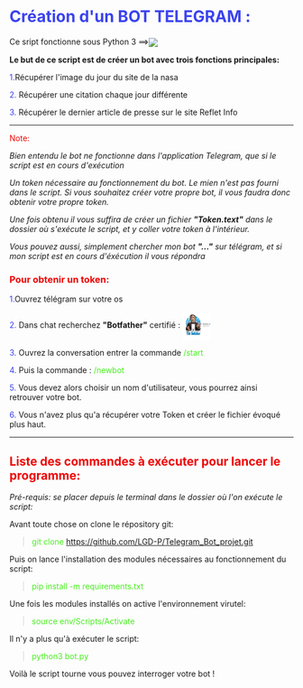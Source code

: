 # <span style="color:  #3b43ee  ">Création d'un BOT TELEGRAM :</span>

Ce sript fonctionne sous Python 3 ==><img src="https://cdn.jsdelivr.net/gh/devicons/devicon/icons/python/python-original-wordmark.svg" width=50 align=center>

**Le but de ce script est de créer un bot avec trois fonctions principales:**

<span style="color:  #3b43ee  ">1.</span>Récupérer l'image du jour du site de la nasa

<span style="color:  #3b43ee  ">2.</span> Récupérer une citation chaque jour différente

<span style="color:  #3b43ee  ">3.</span> Récupérer le dernier article de presse sur le site Reflet Info

---

<span style ="color:  #ee0101  ">Note:</span>

_Bien entendu le bot ne fonctionne dans l'application Telegram, que si le script est en cours d'exécution_

_Un token nécessaire au fonctionnement du bot. Le mien n'est pas fourni dans le script. Si vous souhaitez créer votre propre bot, il vous faudra donc obtenir votre propre token._

_Une fois obtenu il vous suffira de créer un fichier ***"Token.text"*** dans le dossier où s'exécute le script, et y coller votre token à l'intérieur._

_Vous pouvez aussi, simplement chercher mon bot ***"..."*** sur télégram, et si mon script est en cours d'éxécution il vous répondra_

### <span style ="color:  #ee0101  ">Pour obtenir un token:</span>

<span style="color:  #3b43ee  ">1.</span>Ouvrez télégram sur votre os

<span style="color:  #3b43ee  ">2.</span> Dans chat recherchez **"Botfather"** certifié : <img src="Botfather.png" width=50 align=center>

<span style="color:  #3b43ee  ">3.</span> Ouvrez la conversation entrer la commande <span style="color:  #46ee1c  ">/start</span>

<span style="color:  #3b43ee  ">4.</span> Puis la commande : <span style="color:  #46ee1c  ">/newbot </span>

<span style="color:  #3b43ee  ">5.</span> Vous devez alors choisir un nom d'utilisateur, vous pourrez ainsi retrouver votre bot.

<span style="color:  #3b43ee  ">6.</span> Vous n'avez plus qu'a récupérer votre Token et créer le fichier évoqué plus haut.

---

## <span style="color:  #ee0101 ">Liste des commandes à exécuter pour lancer le programme:</span>

_Pré-requis: se placer depuis le terminal dans le dossier où l'on exécute le script:_

Avant toute chose on clone le répository git:

> <span style="color:  #46ee1c  ">git clone https://github.com/LGD-P/Telegram_Bot_projet.git</span>

Puis on lance l'installation des modules nécessaires au fonctionnement du script:

> <span style="color:  #46ee1c  ">pip install -m requirements.txt</span>

Une fois les modules installés on active l'environnement virutel:

> <span style="color:  #46ee1c  ">source env/Scripts/Activate</span>

Il n'y a plus qu'à exécuter le script:

> <span style="color:  #46ee1c  ">python3 bot.py</span>

Voilà le script tourne vous pouvez interroger votre bot !
